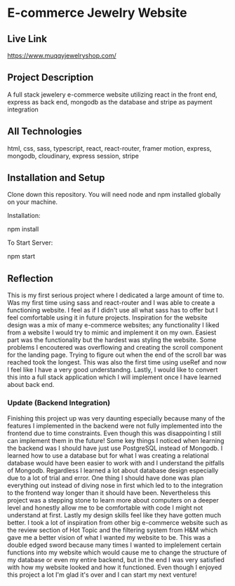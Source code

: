 # E-commerce Jewelry Website

## Live Link
https://www.muqqyjewelryshop.com/

## Project Description
A full stack jewelery e-commerce website utilizing react in the front end, express as back end, mongodb as the database and stripe as payment integration

## All Technologies
html, css, sass, typescript, react, react-router, framer motion, express, mongodb, cloudinary, express session, stripe


## Installation and Setup
Clone down this repository. You will need node and npm installed globally on your machine.

Installation:

npm install

To Start Server:

npm start

## Reflection
This is my first serious project where I dedicated a large amount of time to. Was my first time using sass and react-router and I was able to create a functioning website. I feel as if I didn't use all what sass has to offer but I feel comfortable using it in future projects. Inspiration for the website design was a mix of many e-commerce websites; any functionality I liked from a website I would try to mimic and implement it on my own. Easiest part was the functionality but the hardest was styling the website. Some problems I encoutered was overflowing and creating the scroll component for the landing page. Trying to figure out when the end of the scroll bar was reached took the longest. This was also the first time using useRef and now I feel like I have a very good understandng. Lastly, I would like to convert this into a full stack application which I will implement once I have learned about back end.

### Update (Backend Integration)
Finishing this project up was very daunting especially because many of the features I implemented in the backend were not fully implemented into the frontend due to time constraints. Even though this was disappointing I still can implement them in the future! Some key things I noticed when learning the backend was I should have just use PostgreSQL instead of Mongodb. I learned how to use a database but for what I was creating a relational database would have been easier to work with and I understand the pitfalls of Mongodb. Regardless I learned a lot about database design especially due to a lot of trial and error. One thing I should have done was plan everything out instead of diving nose in first which led to to the integration to the frontend way longer than it should have been. Nevertheless this project was a stepping stone to learn more about computers on a deeper level and honestly allow me to be comfortable with code I might not understand at first. Lastly my design skills feel like they have gotten much better. I took a lot of inspiration from other big e-commerce website such as the review section of Hot Topic and the filtering system from H&M which gave me a better vision of what I wanted my website to be. This was a double edged sword because many times I wanted to implelement certain functions into my website which would cause me to change the structure of my database or even my entire backend, but in the end I was very satisfied with how my website looked and how it functioned. Even though I enjoyed this project a lot I'm glad it's over and I can start my next venture!
